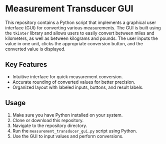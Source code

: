 # Measurement Transducer GUI

This repository contains a Python script that implements a graphical user interface (GUI) for converting various measurements. The GUI is built using the `tkinter` library and allows users to easily convert between miles and kilometers, as well as between kilograms and pounds. The user inputs the value in one unit, clicks the appropriate conversion button, and the converted value is displayed.

## Key Features

- Intuitive interface for quick measurement conversion.
- Accurate rounding of converted values for better precision.
- Organized layout with labeled inputs, buttons, and result labels.

## Usage

1. Make sure you have Python installed on your system.
2. Clone or download this repository.
3. Navigate to the repository directory.
4. Run the `measurement_transducer_gui.py` script using Python.
5. Use the GUI to input values and perform conversions.

